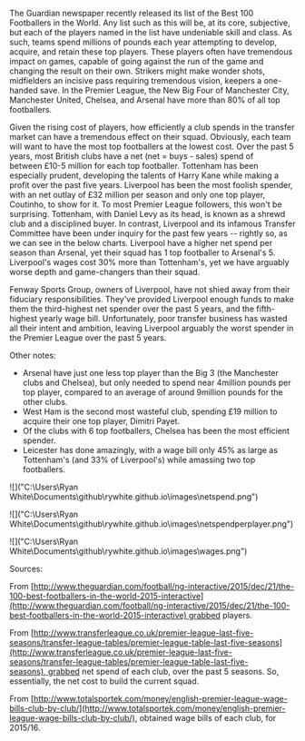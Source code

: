 The Guardian newspaper recently released its list of the Best 100 Footballers in the World. Any list such as this will be, at its core, subjective, but each of the players named in the list have undeniable skill and class. As such, teams spend millions of pounds each year attempting to develop, acquire, and retain these top players. These players often have tremendous impact on games, capable of going against the run of the game and changing the result on their own. Strikers might make wonder shots, midfielders an incisive pass requiring tremendous vision, keepers a one-handed save. In the Premier League, the New Big Four of Manchester City, Manchester United, Chelsea, and Arsenal have more than 80% of all top footballers. 

Given the rising cost of players, how efficiently a club spends in the transfer market can have a tremendous effect on their squad. Obviously, each team will want to have the most top footballers at the lowest cost. Over the past 5 years, most British clubs have a net (net = buys - sales) spend of between £10-5 million for each top footballer. Tottenham has been especially prudent, developing the talents of Harry Kane while making a profit over the past five years. Liverpool has been the most foolish spender, with an net outlay of £32 million per season and only one top player, Coutinho, to show for it. To most Premier League followers, this won't be surprising. Tottenham, with Daniel Levy as its head, is known as a shrewd club and a disciplined buyer. In contrast, Liverpool and its infamous Transfer Committee have been under inquiry for the past few years -- rightly so, as we can see in the below charts. Liverpool have a higher net spend per season than Arsenal, yet their squad has 1 top footballer to Arsenal's 5. Liverpool's wages cost 30% more than Tottenham's, yet we have arguably worse depth and game-changers than their squad. 

Fenway Sports Group, owners of Liverpool, have not shied away from their fiduciary responsibilities. They've provided Liverpool enough funds to make them the third-highest net spender over the past 5 years, and the fifth-highest yearly wage bill. Unfortunately, poor transfer business has wasted all their intent and ambition, leaving Liverpool arguably the worst spender in the Premier League over the past 5 years. 

Other notes:

- Arsenal have just one less top player than the Big 3 (the Manchester clubs and Chelsea), but only needed to spend near 4million pounds per top player, compared to an average of around 9million pounds for the other clubs.
- West Ham is the second most wasteful club, spending £19 million to acquire their one top player, Dimitri Payet.
- Of the clubs with 6 top footballers, Chelsea has been the most efficient spender.
- Leicester has done amazingly, with a wage bill only 45% as large as Tottenham's (and 33% of Liverpool's) while amassing two top footballers.


![]("C:\Users\Ryan White\Documents\github\rywhite.github.io\images\netspend.png")

![]("C:\Users\Ryan White\Documents\github\rywhite.github.io\images\netspendperplayer.png")

![]("C:\Users\Ryan White\Documents\github\rywhite.github.io\images\wages.png")

Sources:

From [http://www.theguardian.com/football/ng-interactive/2015/dec/21/the-100-best-footballers-in-the-world-2015-interactive](http://www.theguardian.com/football/ng-interactive/2015/dec/21/the-100-best-footballers-in-the-world-2015-interactive) grabbed players.

From [http://www.transferleague.co.uk/premier-league-last-five-seasons/transfer-league-tables/premier-league-table-last-five-seasons](http://www.transferleague.co.uk/premier-league-last-five-seasons/transfer-league-tables/premier-league-table-last-five-seasons), grabbed net spend of each club, over the past 5 seasons. So, essentially, the net cost to build the current squad.

From [http://www.totalsportek.com/money/english-premier-league-wage-bills-club-by-club/](http://www.totalsportek.com/money/english-premier-league-wage-bills-club-by-club/), obtained wage bills of each club, for 2015/16.